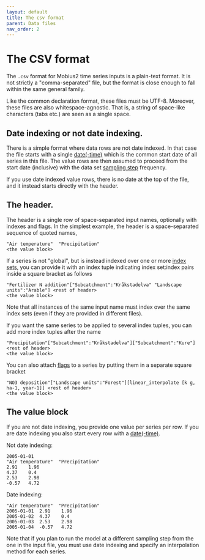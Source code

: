 ```yaml
---
layout: default
title: The csv format
parent: Data files
nav_order: 2
---
```


# The CSV format

The `.csv` format for Mobius2 time series inputs is a plain-text format. It is not strictly a "comma-separated" file, but the format is close enough to fall within the same general family.

Like the common declaration format, these files must be UTF-8. Moreover, these files are also whitespace-agnostic. That is, a string of space-like characters (tabs etc.) are seen as a single space.

## Date indexing or not date indexing.

There is a simple format where data rows are not date indexed. In that case the file starts with a single [date(-time)](datafiles.html#datetime-format) which is the common start date of all series in this file. The value rows are then assumed to proceed from the start date (inclusive) with the data set [sampling step](datafiles.html#the-sampling-step) frequency.

If you use date indexed value rows, there is no date at the top of the file, and it instead starts directly with the header.

## The header.

The header is a single row of space-separated input names, optionally with indexes and flags. In the simplest example, the header is a space-separated sequence of quoted names,

```csv
"Air temperature"  "Precipitation"
<the value block>
```

If a series is not "global", but is instead indexed over one or more [index sets](new_project.html#index-sets-and-distributions), you can provide it with an index tuple indicating index set:index pairs inside a square bracket as follows

```csv
"Fertilizer N addition"["Subcatchment":"Kråkstadelva" "Landscape units":"Arable"] <rest of header>
<the value block>
```

Note that all instances of the same input name must index over the same index sets (even if they are provided in different files).

If you want the same series to be applied to several index tuples, you can add more index tuples after the name

```csv
"Precipitation"["Subcatchment":"Kråkstadelva"]["Subcatchment":"Kure"] <rest of header>
<the value block>
```

You can also attach [flags](datafiles.html#series-flags) to a series by putting them in a separate square bracket

```csv
"NO3 deposition"["Landscape units":"Forest"][linear_interpolate [k g, ha-1, year-1]] <rest of header>
<the value block>
```

## The value block

If you are not date indexing, you provide one value per series per row. If you are date indexing you also start every row with a [date(-time)](datafiles.html#datetime-format).

Not date indexing:

```csv
2005-01-01
"Air temperature"  "Precipitation"
2.91	1.96
4.37	0.4
2.53	2.98
-0.57	4.72
```

Date indexing:

```csv
"Air temperature"  "Precipitation"
2005-01-01	2.91	1.96
2005-01-02	4.37	0.4
2005-01-03	2.53	2.98
2005-01-04	-0.57	4.72
```

Note that if you plan to run the model at a different sampling step from the one in the input file, you must use date indexing and specify an interpolation method for each series.